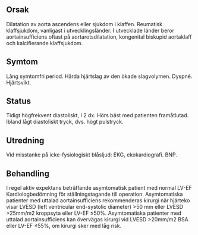 ## Orsak

Dilatation av aorta ascendens eller sjukdom i klaffen. Reumatisk klaffsjukdom, vanligast i utvecklingsländer. I utvecklade länder beror aortainsufficiens oftast på aortarotsdilatation, kongenital biskupid aortaklaff och kalcifierande klaffsjukdom.

## Symtom

Lång symtomfri period. Hårda hjärtslag av den ökade slagvolymen. Dyspné. Hjärtsvikt.

## Status

Tidigt högfrekvent diastoliskt, I 2 dx. Hörs bäst med patienten framåtlutad. Ibland lågt diastoliskt tryck, dvs. högt pulstryck.

## Utredning

Vid misstanke på icke-fysiologiskt blåsljud: EKG, ekokardiografi. BNP.

## Behandling

I regel aktiv expektans beträffande asymtomatisk patient med normal LV-EF
Kardiologbedömning för ställningstagande till operation.
Asymtomatiska patienter med uttalad aortainsufficiens rekommenderas kirurgi när hjärteko visar LVESD (left ventricular end-systolic diameter) >50 mm eller LVESD >25mm/m2 kroppsyta eller LV-EF ≤50%.
Asymtomatiska patienter med uttalad aortainsufficiens kan övervägas kirurgi vid LVESD >20mm/m2 BSA eller LV-EF ≤55%, om kirurgi sker med låg risk.

